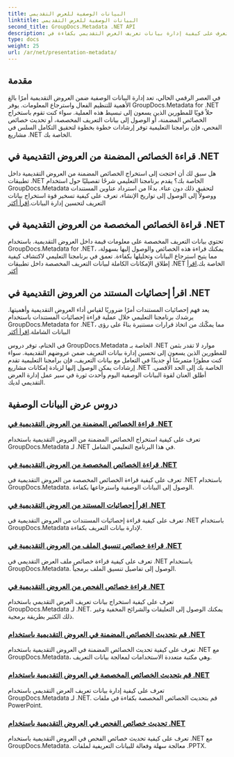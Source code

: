 ```yaml
---
title: البيانات الوصفية للعرض التقديمي
linktitle: البيانات الوصفية للعرض التقديمي
second_title: GroupDocs.Metadata .NET API
description: تعرف على كيفية إدارة بيانات تعريف العرض التقديمي بكفاءة في .NET باستخدام البرامج التعليمية GroupDocs.Metadata. يمكنك الوصول إلى الخصائص المضمنة والمخصصة بسهولة.
type: docs
weight: 25
url: /ar/net/presentation-metadata/
---
```

## مقدمة

في العصر الرقمي الحالي، تعد إدارة البيانات الوصفية ضمن العروض التقديمية أمرًا بالغ الأهمية للتنظيم الفعال واسترجاع المعلومات. يوفر GroupDocs.Metadata for .NET حلاً قويًا للمطورين الذين يسعون إلى تبسيط هذه العملية. سواء كنت تقوم باستخراج الخصائص المضمنة، أو الوصول إلى بيانات التعريف المخصصة، أو تحديث خصائص الفحص، فإن برامجنا التعليمية توفر إرشادات خطوة بخطوة لتحقيق التكامل السلس في مشاريع .NET الخاصة بك.

## قراءة الخصائص المضمنة من العروض التقديمية في .NET

 هل سبق لك أن احتجت إلى استخراج الخصائص المضمنة من العروض التقديمية داخل تطبيقات .NET الخاصة بك؟ يقدم برنامجنا التعليمي شرحًا تفصيليًا حول استخدام GroupDocs.Metadata لتحقيق ذلك دون عناء. بدءًا من استرداد عناوين المستندات ووصولاً إلى الوصول إلى تواريخ الإنشاء، تعرف على كيفية تسخير قوة استخراج بيانات التعريف لتحسين إدارة البيانات.[اقرأ أكثر](./read-built-in-properties-presentations/)

## قراءة الخصائص المخصصة من العروض التقديمية في .NET

تحتوي بيانات التعريف المخصصة على معلومات قيمة داخل العروض التقديمية. باستخدام GroupDocs.Metadata for .NET، يمكنك قراءة هذه الخصائص والوصول إليها بسهولة، مما يتيح استرجاع البيانات وتحليلها بكفاءة. تعمق في برنامجنا التعليمي لاكتشاف كيفية إطلاق الإمكانات الكاملة لبيانات التعريف المخصصة داخل تطبيقات .NET الخاصة بك.[اقرأ أكثر](./read-custom-properties-presentations/)

## اقرأ إحصائيات المستند من العروض التقديمية في .NET

 يعد فهم إحصائيات المستندات أمرًا ضروريًا لقياس أداء العروض التقديمية وأهميتها. يرشدك برنامجنا التعليمي خلال عملية قراءة إحصائيات المستندات باستخدام GroupDocs.Metadata for .NET، مما يمكّنك من اتخاذ قرارات مستنيرة بناءً على رؤى البيانات الشاملة.[اقرأ أكثر](./read-document-statistics-presentations/)

في الختام، توفر دروس GroupDocs.Metadata الخاصة بـ .NET موارد لا تقدر بثمن للمطورين الذين يسعون إلى تحسين إدارة بيانات التعريف ضمن عروضهم التقديمية. سواء كنت مطورًا متمرسًا أو جديدًا في التعامل مع بيانات التعريف، فإن برامجنا التعليمية تقدم إرشادات يمكن الوصول إليها لزيادة إمكانات مشاريع .NET الخاصة بك إلى الحد الأقصى. أطلق العنان لقوة البيانات الوصفية اليوم وأحدث ثورة في سير عمل إدارة العرض التقديمي لديك.

## دروس عرض البيانات الوصفية
### [قراءة الخصائص المضمنة من العروض التقديمية في .NET](./read-built-in-properties-presentations/)
تعرف على كيفية استخراج الخصائص المضمنة من العروض التقديمية باستخدام GroupDocs.Metadata لـ .NET في هذا البرنامج التعليمي الشامل.
### [قراءة الخصائص المخصصة من العروض التقديمية في .NET](./read-custom-properties-presentations/)
تعرف على كيفية قراءة الخصائص المخصصة من العروض التقديمية في .NET باستخدام GroupDocs.Metadata. الوصول إلى البيانات الوصفية واسترجاعها بكفاءة.
### [اقرأ إحصائيات المستند من العروض التقديمية في .NET](./read-document-statistics-presentations/)
تعرف على كيفية قراءة إحصائيات المستندات من العروض التقديمية في .NET باستخدام GroupDocs.Metadata لإدارة بيانات التعريف بكفاءة.
### [قراءة خصائص تنسيق الملف من العروض التقديمية في .NET](./read-file-format-properties-presentations/)
تعرف على كيفية قراءة خصائص ملف العرض التقديمي في .NET باستخدام GroupDocs.Metadata. الوصول إلى تفاصيل تنسيق الملف برمجياً.
### [قراءة خصائص الفحص من العروض التقديمية في .NET](./read-inspection-properties-presentations/)
تعرف على كيفية استخراج بيانات تعريف العرض التقديمي باستخدام GroupDocs.Metadata لـ .NET. يمكنك الوصول إلى التعليقات والشرائح المخفية وغير ذلك الكثير بطريقة برمجية.
### [قم بتحديث الخصائص المضمنة في العروض التقديمية باستخدام .NET](./update-built-in-properties-presentations/)
تعرف على كيفية تحديث الخصائص المضمنة في العروض التقديمية باستخدام .NET مع GroupDocs.Metadata، وهي مكتبة متعددة الاستخدامات لمعالجة بيانات التعريف.
### [قم بتحديث الخصائص المخصصة في العروض التقديمية باستخدام .NET](./update-custom-properties-presentations/)
تعرف على كيفية إدارة بيانات تعريف العرض التقديمي باستخدام GroupDocs.Metadata لـ .NET. قم بتحديث الخصائص المخصصة بكفاءة في ملفات PowerPoint.
### [تحديث خصائص الفحص في العروض التقديمية باستخدام .NET](./update-inspection-properties-presentations/)
تعرف على كيفية تحديث خصائص الفحص في العروض التقديمية باستخدام .NET مع GroupDocs.Metadata. معالجة سهلة وفعالة للبيانات التعريفية لملفات .PPTX.